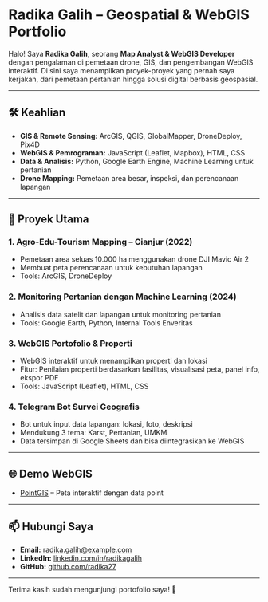 # Radika Galih – Geospatial & WebGIS Portfolio

Halo! Saya **Radika Galih**, seorang **Map Analyst & WebGIS Developer** dengan pengalaman di pemetaan drone, GIS, dan pengembangan WebGIS interaktif. Di sini saya menampilkan proyek-proyek yang pernah saya kerjakan, dari pemetaan pertanian hingga solusi digital berbasis geospasial.

---

## 🛠️ Keahlian
- **GIS & Remote Sensing:** ArcGIS, QGIS, GlobalMapper, DroneDeploy, Pix4D  
- **WebGIS & Pemrograman:** JavaScript (Leaflet, Mapbox), HTML, CSS  
- **Data & Analisis:** Python, Google Earth Engine, Machine Learning untuk pertanian  
- **Drone Mapping:** Pemetaan area besar, inspeksi, dan perencanaan lapangan  

---

## 📁 Proyek Utama

### 1. **Agro-Edu-Tourism Mapping – Cianjur (2022)**
- Pemetaan area seluas 10.000 ha menggunakan drone DJI Mavic Air 2  
- Membuat peta perencanaan untuk kebutuhan lapangan  
- Tools: ArcGIS, DroneDeploy  

### 2. **Monitoring Pertanian dengan Machine Learning (2024)**
- Analisis data satelit dan lapangan untuk monitoring pertanian  
- Tools: Google Earth, Python, Internal Tools Enveritas  

### 3. **WebGIS Portofolio & Properti**
- WebGIS interaktif untuk menampilkan properti dan lokasi  
- Fitur: Penilaian properti berdasarkan fasilitas, visualisasi peta, panel info, ekspor PDF  
- Tools: JavaScript (Leaflet), HTML, CSS  

### 4. **Telegram Bot Survei Geografis**
- Bot untuk input data lapangan: lokasi, foto, deskripsi  
- Mendukung 3 tema: Karst, Pertanian, UMKM  
- Data tersimpan di Google Sheets dan bisa diintegrasikan ke WebGIS  

---

## 🌐 Demo WebGIS
- [PointGIS](https://radika27.github.io/PointGIS/) – Peta interaktif dengan data point

---

## 📫 Hubungi Saya
- **Email:** radika.galih@example.com  
- **LinkedIn:** [linkedin.com/in/radikagalih](https://linkedin.com/in/radikagalih)  
- **GitHub:** [github.com/radika27](https://github.com/radika27)  

---

Terima kasih sudah mengunjungi portofolio saya! 🚀  
